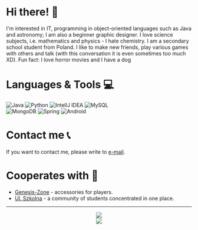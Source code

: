 # Hi there! 👋
I'm interested in IT, programming in object-oriented languages such as Java and astronomy; I am also a beginner graphic designer. I love science subjects, i.e. mathematics and physics - I hate chemistry.
I am a secondary school student from Poland. I like to make new friends, play various games with others and talk (with this conversation it is even sometimes too much XD). Fun fact: I love horror movies and I have a dog

# Languages & Tools 💻
<img alt="Java" src="https://img.shields.io/badge/-Java-6ea5ff?style=flat-square&logo=Java&logoColor=white" /> <img alt="Python" src="https://img.shields.io/badge/-Python-6262a4?style=flat-square&logo=Python&logoColor=white" />
<img alt="IntellJ IDEA" src="https://img.shields.io/badge/-IntelliJ IDEA-c133f5?style=flat-square&logo=IntelliJ-IDEA&logoColor=white" />
<img alt="MySQL" src="https://img.shields.io/badge/-MySQL-ebb13d?style=flat-square&logo=mysql&logoColor=white" /><br>
<img alt="MongoDB" src="https://img.shields.io/badge/-MongoDB-13aa52?style=flat-square&logo=mongodb&logoColor=white" />
<img alt="Spring" src="https://img.shields.io/badge/-Spring-32bf45?style=flat-square&logo=spring&logoColor=white" />
<img alt="Android" src="https://img.shields.io/badge/-Android-32e34a?style=flat-square&logo=android&logoColor=white" />

# Contact me 📞
If you want to contact me, please write to [e-mail](mailto:iamadyoo@gmail.com).

# Cooperates with 🧮
- [Genesis-Zone](https://genesis-zone.com/) - accessories for players.
- [Ul. Szkolna](https://ulszkolna.pl) - a community of students concentrated in one place.

<hr>
<div align="center">
  <img src="https://github-readme-stats.vercel.app/api?username=iadyo&show_icons=true&hide_border=true&theme=material-palenight&count_private=true"><br>
  <img src="https://github-readme-stats.vercel.app/api/top-langs/?username=iadyo&hide_border=true&theme=material-palenight">
</div>
